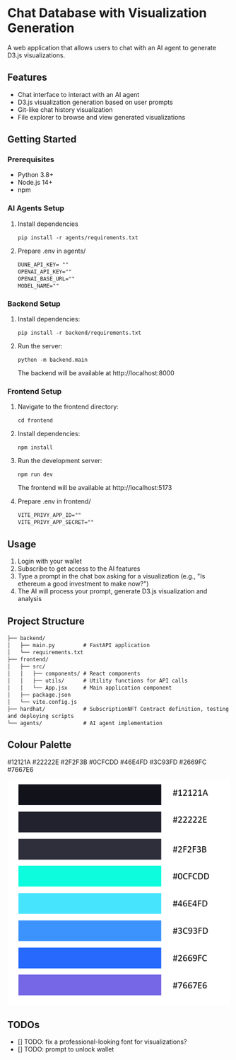 # Chat Database with Visualization Generation

A web application that allows users to chat with an AI agent to generate D3.js visualizations.

## Features

- Chat interface to interact with an AI agent
- D3.js visualization generation based on user prompts
- Git-like chat history visualization
- File explorer to browse and view generated visualizations

## Getting Started

### Prerequisites

- Python 3.8+
- Node.js 14+
- npm

### AI Agents Setup

1. Install dependencies
   ```
   pip install -r agents/requirements.txt
   ```

2. Prepare .env in agents/
   ```
   DUNE_API_KEY= ""
   OPENAI_API_KEY=""
   OPENAI_BASE_URL=""
   MODEL_NAME=""
   ```

### Backend Setup

1. Install dependencies:
   ```
   pip install -r backend/requirements.txt
   ```

3. Run the server:
   ```
   python -m backend.main
   ```
   The backend will be available at http://localhost:8000

### Frontend Setup

1. Navigate to the frontend directory:
   ```
   cd frontend
   ```

2. Install dependencies:
   ```
   npm install
   ```

3. Run the development server:
   ```
   npm run dev
   ```
   The frontend will be available at http://localhost:5173

4. Prepare .env in frontend/
   ```
   VITE_PRIVY_APP_ID=""
   VITE_PRIVY_APP_SECRET=""
   ```

## Usage

1. Login with your wallet
2. Subscribe to get access to the AI features
3. Type a prompt in the chat box asking for a visualization (e.g., "Is ethereum a good investment to make now?")
4. The AI will process your prompt, generate D3.js visualization and analysis

## Project Structure

```
├── backend/
│   ├── main.py         # FastAPI application
│   └── requirements.txt
├── frontend/
│   ├── src/
│   │   ├── components/ # React components
│   │   ├── utils/      # Utility functions for API calls
│   │   └── App.jsx     # Main application component
│   ├── package.json
│   └── vite.config.js
├── hardhat/            # SubscriptionNFT Contract definition, testing and deploying scripts
└── agents/             # AI agent implementation
```


## Colour Palette

#12121A
#22222E
#2F2F3B
#0CFCDD
#46E4FD
#3C93FD
#2669FC
#7667E6

![Moodboard](images/moodboard.png)

## TODOs

- [] TODO: fix a professional-looking font for visualizations?
- [] TODO: prompt to unlock wallet